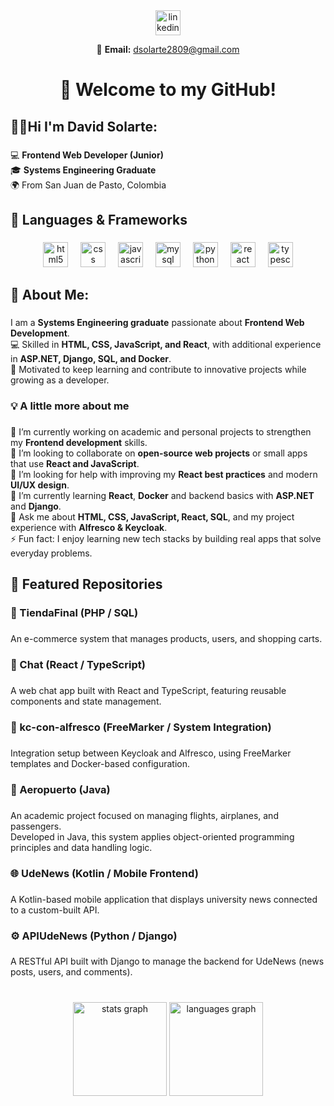 <div align="center">
  <a href="https://linkedin.com/in/david-esteban-solarte-eraso-9b7349276" target="_blank">
    <img src="https://img.shields.io/static/v1?message=LinkedIn&logo=linkedin&label=&color=0077B5&logoColor=white&labelColor=&style=for-the-badge" height="40" alt="linkedin logo"  />
  </a>
  
  📧 **Email:** [dsolarte2809@gmail.com](mailto:dsolarte2809@gmail.com)
</div>

###

<h1 align="center">👋 Welcome to my GitHub!</h1>

###

<h2 align="left">🙋‍♂️Hi I'm David Solarte:</h2>

###

<p align="left">💻 <b>Frontend Web Developer (Junior)</b>  <br>🎓 <b>Systems Engineering Graduate</b>  <br>🌍 From San Juan de Pasto, Colombia</p>

###

<h2 align="left">🧠 Languages & Frameworks</h2>

###

<div align="center">
  <img src="https://cdn.jsdelivr.net/gh/devicons/devicon/icons/html5/html5-original.svg" height="40" alt="html5 logo"  />
  <img width="12" />
  <img src="https://cdn.jsdelivr.net/gh/devicons/devicon/icons/css3/css3-original.svg" height="40" alt="css logo"  />
  <img width="12" />
  <img src="https://cdn.jsdelivr.net/gh/devicons/devicon/icons/javascript/javascript-original.svg" height="40" alt="javascript logo"  />
  <img width="12" />
  <img src="https://cdn.jsdelivr.net/gh/devicons/devicon/icons/mysql/mysql-original.svg" height="40" alt="mysql logo"  />
  <img width="12" />
  <img src="https://cdn.jsdelivr.net/gh/devicons/devicon/icons/python/python-original.svg" height="40" alt="python logo"  />
  <img width="12" />
  <img src="https://cdn.jsdelivr.net/gh/devicons/devicon/icons/react/react-original.svg" height="40" alt="react logo"  />
  <img width="12" />
  <img src="https://cdn.jsdelivr.net/gh/devicons/devicon/icons/typescript/typescript-original.svg" height="40" alt="typescript logo"  />
</div>

###

<h2 align="left">💫 About Me:</h2>

###

<p align="left">I am a <b>Systems Engineering graduate</b> passionate about <b>Frontend Web Development</b>.  <br>💻 Skilled in <b>HTML, CSS, JavaScript, and React</b>, with additional experience in <b>ASP.NET, Django, SQL, and Docker</b>.  <br>🚀 Motivated to keep learning and contribute to innovative projects while growing as a developer.</p>

###

<h3 align="left">💡 A little more about me</h3>

###

<p align="left">🔭 I’m currently working on academic and personal projects to strengthen my <b>Frontend development</b> skills.  <br>👯 I’m looking to collaborate on <b>open-source web projects</b> or small apps that use <b>React and JavaScript</b>.  <br>🤝 I’m looking for help with improving my <b>React best practices</b> and modern <b>UI/UX design</b>.  <br>🌱 I’m currently learning <b>React</b>, <b>Docker</b> and backend basics with <b>ASP.NET</b> and <b>Django</b>.  <br>💬 Ask me about <b>HTML, CSS, JavaScript, React, SQL</b>, and my project experience with <b>Alfresco & Keycloak</b>.  <br>⚡ Fun fact: I enjoy learning new tech stacks by building real apps that solve everyday problems.</p>

###

<h2 align="left">📂 Featured Repositories</h2>


###

<h3 align="left">🛒 TiendaFinal (PHP / SQL)</h3>

###

<p align="left">An e-commerce system that manages products, users, and shopping carts.</p>

###

<h3 align="left">💬 Chat (React / TypeScript)</h3>

###

<p align="left">A web chat app built with React and TypeScript, featuring reusable components and state management.</p>

###

<h3 align="left">🧩 kc-con-alfresco (FreeMarker / System Integration)</h3>

###

<p align="left">Integration setup between Keycloak and Alfresco, using FreeMarker templates and Docker-based configuration.</p>

###


<h3 align="left">🧠 Aeropuerto (Java)</h3>

###

<p align="left">An academic project focused on managing flights, airplanes, and passengers.<br>Developed in Java, this system applies object-oriented programming principles and data handling logic.</p>

###

<h3 align="left">🌐 UdeNews (Kotlin / Mobile Frontend)</h3>

###

<p align="left">A Kotlin-based mobile application that displays university news connected to a custom-built API.</p>

###

<h3 align="left">⚙️ APIUdeNews (Python / Django)</h3>

###

<p align="left">A RESTful API built with Django to manage the backend for UdeNews (news posts, users, and comments).</p>

###

<br clear="both">

<div align="center">
  <img src="https://github-readme-stats.vercel.app/api?username=davidsolarte1&hide_title=false&hide_rank=false&show_icons=true&include_all_commits=true&count_private=true&disable_animations=false&theme=dracula&locale=en&hide_border=false&order=1" height="150" alt="stats graph"  />
  <img src="https://github-readme-stats.vercel.app/api/top-langs?username=davidsolarte1&locale=en&hide_title=true&layout=compact&card_width=320&langs_count=5&theme=dracula&hide_border=true&order=2" height="150" alt="languages graph"  />
</div>

###
